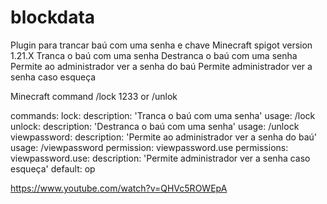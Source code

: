 # blockdata
Plugin para trancar baú com uma senha e chave Minecraft spigot version 1.21.X Tranca o baú com uma senha Destranca o baú com uma senha Permite ao administrador ver a senha do baú Permite administrador ver a senha caso esqueça

Minecraft command /lock 1233 or /unlok

commands:
  lock:
    description: 'Tranca o baú com uma senha'
    usage: /lock <senha>
  unlock:
    description: 'Destranca o baú com uma senha'
    usage: /unlock <senha>
  viewpassword:
    description: 'Permite ao administrador ver a senha do baú'
    usage: /viewpassword
    permission: viewpassword.use
permissions:
  viewpassword.use:
    description: 'Permite administrador ver a senha caso esqueça'
    default: op

https://www.youtube.com/watch?v=QHVc5ROWEpA
